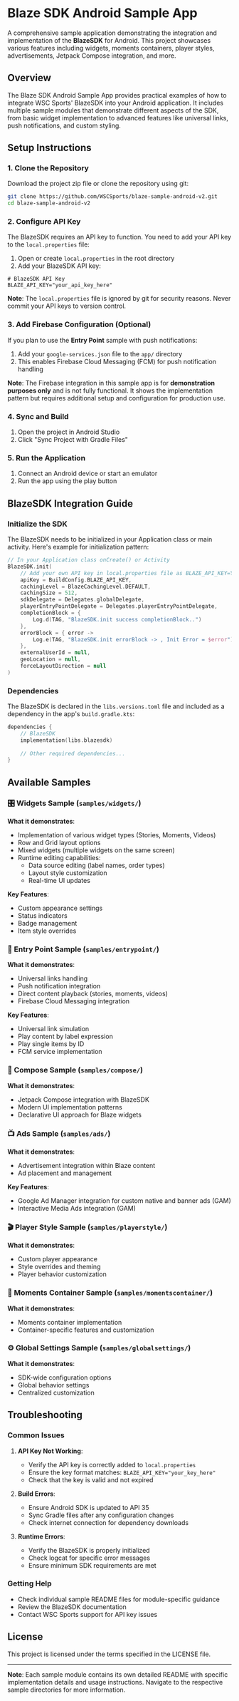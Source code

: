 # Blaze SDK Android Sample App

A comprehensive sample application demonstrating the integration and implementation of the **BlazeSDK** for Android. This project showcases various features including widgets, moments containers, player styles, advertisements, Jetpack Compose integration, and more.

## Overview

The Blaze SDK Android Sample App provides practical examples of how to integrate WSC Sports' BlazeSDK into your Android application. It includes multiple sample modules that demonstrate different aspects of the SDK, from basic widget implementation to advanced features like universal links, push notifications, and custom styling.

## Setup Instructions

### 1. Clone the Repository

Download the project zip file or clone the repository using git:

```bash
git clone https://github.com/WSCSports/blaze-sample-android-v2.git
cd blaze-sample-android-v2
```

### 2. Configure API Key

The BlazeSDK requires an API key to function. You need to add your API key to the `local.properties` file:

1. Open or create `local.properties` in the root directory
2. Add your BlazeSDK API key:

```properties
# BlazeSDK API Key
BLAZE_API_KEY="your_api_key_here"
```

**Note**: The `local.properties` file is ignored by git for security reasons. Never commit your API keys to version control.

### 3. Add Firebase Configuration (Optional)

If you plan to use the **Entry Point** sample with push notifications:

1. Add your `google-services.json` file to the `app/` directory
2. This enables Firebase Cloud Messaging (FCM) for push notification handling

**Note**: The Firebase integration in this sample app is for **demonstration purposes only** and is not fully functional. It shows the implementation pattern but requires additional setup and configuration for production use.

### 4. Sync and Build

1. Open the project in Android Studio
2. Click "Sync Project with Gradle Files"

### 5. Run the Application

1. Connect an Android device or start an emulator
2. Run the app using the play button

## BlazeSDK Integration Guide

### Initialize the SDK

The BlazeSDK needs to be initialized in your Application class or main activity. Here's example for initialization pattern:

```kotlin
// In your Application class onCreate() or Activity
BlazeSDK.init(
    // Add your own API key in local.properties file as BLAZE_API_KEY=YOUR_API_KEY
    apiKey = BuildConfig.BLAZE_API_KEY,
    cachingLevel = BlazeCachingLevel.DEFAULT,
    cachingSize = 512,
    sdkDelegate = Delegates.globalDelegate,
    playerEntryPointDelegate = Delegates.playerEntryPointDelegate,
    completionBlock = {
        Log.d(TAG, "BlazeSDK.init success completionBlock..")
    },
    errorBlock = { error ->
        Log.e(TAG, "BlazeSDK.init errorBlock -> , Init Error = $error")
    },
    externalUserId = null,
    geoLocation = null,
    forceLayoutDirection = null
)
```

### Dependencies

The BlazeSDK is declared in the `libs.versions.toml` file and included as a dependency in the app's `build.gradle.kts`:

```kotlin
dependencies {
    // BlazeSDK
    implementation(libs.blazesdk)
    
    // Other required dependencies...
}
```

## Available Samples

### 🎛️ Widgets Sample (`samples/widgets/`)

**What it demonstrates**:
- Implementation of various widget types (Stories, Moments, Videos)
- Row and Grid layout options
- Mixed widgets (multiple widgets on the same screen)
- Runtime editing capabilities:
  - Data source editing (label names, order types)
  - Layout style customization
  - Real-time UI updates

**Key Features**:
- Custom appearance settings
- Status indicators
- Badge management
- Item style overrides

### 🚀 Entry Point Sample (`samples/entrypoint/`)

**What it demonstrates**:
- Universal links handling
- Push notification integration
- Direct content playback (stories, moments, videos)
- Firebase Cloud Messaging integration

**Key Features**:
- Universal link simulation
- Play content by label expression
- Play single items by ID
- FCM service implementation

### 🎨 Compose Sample (`samples/compose/`)

**What it demonstrates**:
- Jetpack Compose integration with BlazeSDK
- Modern UI implementation patterns
- Declarative UI approach for Blaze widgets

### 📺 Ads Sample (`samples/ads/`)

**What it demonstrates**:
- Advertisement integration within Blaze content
- Ad placement and management

**Key Features**:
- Google Ad Manager integration for custom native and banner ads (GAM)
- Interactive Media Ads integration (GAM)

### 🎬 Player Style Sample (`samples/playerstyle/`)

**What it demonstrates**:
- Custom player appearance
- Style overrides and theming
- Player behavior customization

### 📱 Moments Container Sample (`samples/momentscontainer/`)

**What it demonstrates**:
- Moments container implementation
- Container-specific features and customization

### ⚙️ Global Settings Sample (`samples/globalsettings/`)

**What it demonstrates**:
- SDK-wide configuration options
- Global behavior settings
- Centralized customization

## Troubleshooting

### Common Issues

1. **API Key Not Working**:
   - Verify the API key is correctly added to `local.properties`
   - Ensure the key format matches: `BLAZE_API_KEY="your_key_here"`
   - Check that the key is valid and not expired

2. **Build Errors**:
   - Ensure Android SDK is updated to API 35
   - Sync Gradle files after any configuration changes
   - Check internet connection for dependency downloads

3. **Runtime Errors**:
   - Verify the BlazeSDK is properly initialized
   - Check logcat for specific error messages
   - Ensure minimum SDK requirements are met

### Getting Help

- Check individual sample README files for module-specific guidance
- Review the BlazeSDK documentation
- Contact WSC Sports support for API key issues

## License

This project is licensed under the terms specified in the LICENSE file.

---

**Note**: Each sample module contains its own detailed README with specific implementation details and usage instructions. Navigate to the respective sample directories for more information. 